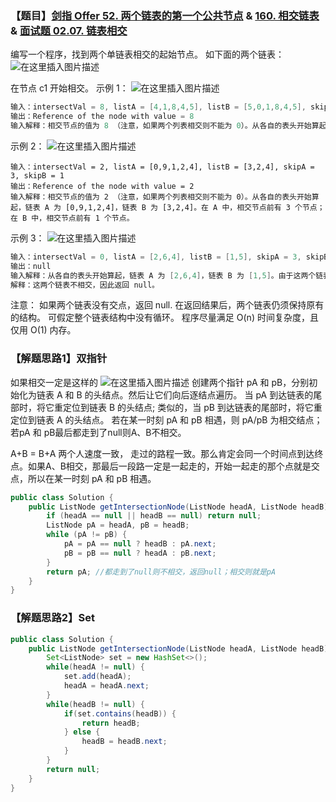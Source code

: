 ### 【题目】[剑指 Offer 52. 两个链表的第一个公共节点](https://leetcode-cn.com/problems/liang-ge-lian-biao-de-di-yi-ge-gong-gong-jie-dian-lcof/) & [160. 相交链表](https://leetcode-cn.com/problems/intersection-of-two-linked-lists/) & [面试题 02.07. 链表相交](https://leetcode-cn.com/problems/intersection-of-two-linked-lists-lcci/)
编写一个程序，找到两个单链表相交的起始节点。
如下面的两个链表：
![在这里插入图片描述](https://img-blog.csdnimg.cn/20200910125407171.png#pic_center)

在节点 c1 开始相交。
示例 1：
![在这里插入图片描述](https://img-blog.csdnimg.cn/20200910125424989.png#pic_center)

```java
输入：intersectVal = 8, listA = [4,1,8,4,5], listB = [5,0,1,8,4,5], skipA = 2, skipB = 3
输出：Reference of the node with value = 8
输入解释：相交节点的值为 8 （注意，如果两个列表相交则不能为 0）。从各自的表头开始算起，链表 A 为 [4,1,8,4,5]，链表 B 为 [5,0,1,8,4,5]。在 A 中，相交节点前有 2 个节点；在 B 中，相交节点前有 3 个节点。
```
示例 2：
![在这里插入图片描述](https://img-blog.csdnimg.cn/20200910125610617.png#pic_center)

	输入：intersectVal = 2, listA = [0,9,1,2,4], listB = [3,2,4], skipA = 3, skipB = 1
	输出：Reference of the node with value = 2
	输入解释：相交节点的值为 2 （注意，如果两个列表相交则不能为 0）。从各自的表头开始算起，链表 A 为 [0,9,1,2,4]，链表 B 为 [3,2,4]。在 A 中，相交节点前有 3 个节点；在 B 中，相交节点前有 1 个节点。

示例 3：
![在这里插入图片描述](https://img-blog.csdnimg.cn/20200910125534753.png#pic_center)
```java
输入：intersectVal = 0, listA = [2,6,4], listB = [1,5], skipA = 3, skipB = 2
输出：null
输入解释：从各自的表头开始算起，链表 A 为 [2,6,4]，链表 B 为 [1,5]。由于这两个链表不相交，所以 intersectVal 必须为 0，而 skipA 和 skipB 可以是任意值。
解释：这两个链表不相交，因此返回 null。
```

注意：
如果两个链表没有交点，返回 null.
在返回结果后，两个链表仍须保持原有的结构。
可假定整个链表结构中没有循环。
程序尽量满足 O(n) 时间复杂度，且仅用 O(1) 内存。

### 【解题思路1】双指针
如果相交一定是这样的
![在这里插入图片描述](https://img-blog.csdnimg.cn/20200530135959523.png)
创建两个指针 pA 和 pB，分别初始化为链表 A 和 B 的头结点。然后让它们向后逐结点遍历。
当 pA 到达链表的尾部时，将它重定位到链表 B 的头结点; 类似的，当 pB 到达链表的尾部时，将它重定位到链表 A 的头结点。
若在某一时刻 pA 和 pB 相遇，则 pA/pB 为相交结点；若pA 和 pB最后都走到了null则A、B不相交。

A+B = B+A
两个人速度一致， 走过的路程一致。那么肯定会同一个时间点到达终点。如果A、B相交，那最后一段路一定是一起走的，开始一起走的那个点就是交点，所以在某一时刻 pA 和 pB 相遇。
```java
public class Solution {
    public ListNode getIntersectionNode(ListNode headA, ListNode headB) {
        if (headA == null || headB == null) return null;
        ListNode pA = headA, pB = headB;
        while (pA != pB) {
            pA = pA == null ? headB : pA.next;
            pB = pB == null ? headA : pB.next;
        }
        return pA; //都走到了null则不相交，返回null；相交则就是pA
    }
}
```

### 【解题思路2】Set
```java
public class Solution {
    public ListNode getIntersectionNode(ListNode headA, ListNode headB) {
        Set<ListNode> set = new HashSet<>();
        while(headA != null) {
            set.add(headA);
            headA = headA.next;
        }
        while(headB != null) {
            if(set.contains(headB)) {
                return headB;
            } else {
                headB = headB.next;
            }
        }
        return null;
    }
}
```